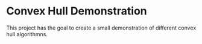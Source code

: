 # Convex Hull Demonstration

This project has the goal to create a small demonstration of different convex hull algorithmns.

